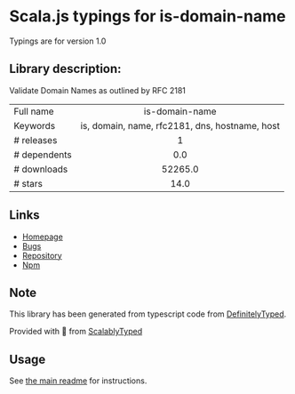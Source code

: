 
# Scala.js typings for is-domain-name

Typings are for version 1.0

## Library description:
Validate Domain Names as outlined by RFC 2181

|                    |                 |
| ------------------ | :-------------: |
| Full name          | is-domain-name |
| Keywords           | is, domain, name, rfc2181, dns, hostname, host |
| # releases         | 1 |
| # dependents       | 0.0 |
| # downloads        | 52265.0 |
| # stars            | 14.0 |

## Links
- [Homepage](https://github.com/emilbayes/is-domain-name#readme)
- [Bugs](https://github.com/emilbayes/is-domain-name/issues)
- [Repository](https://github.com/emilbayes/is-domain-name)
- [Npm](https://www.npmjs.com/package/is-domain-name)
    


## Note
This library has been generated from typescript code from [DefinitelyTyped](https://definitelytyped.org).

Provided with :purple_heart: from [ScalablyTyped](https://github.com/oyvindberg/ScalablyTyped)

## Usage
See [the main readme](../../readme.md) for instructions.


